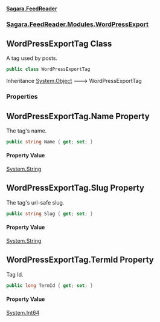 #### [Sagara.FeedReader](index.md 'index')
### [Sagara.FeedReader.Modules.WordPressExport](index.md#Sagara.FeedReader.Modules.WordPressExport 'Sagara.FeedReader.Modules.WordPressExport')

## WordPressExportTag Class

A tag used by posts.

```csharp
public class WordPressExportTag
```

Inheritance [System.Object](https://docs.microsoft.com/en-us/dotnet/api/System.Object 'System.Object') &#129106; WordPressExportTag
### Properties

<a name='Sagara.FeedReader.Modules.WordPressExport.WordPressExportTag.Name'></a>

## WordPressExportTag.Name Property

The tag's name.

```csharp
public string Name { get; set; }
```

#### Property Value
[System.String](https://docs.microsoft.com/en-us/dotnet/api/System.String 'System.String')

<a name='Sagara.FeedReader.Modules.WordPressExport.WordPressExportTag.Slug'></a>

## WordPressExportTag.Slug Property

The tag's url-safe slug.

```csharp
public string Slug { get; set; }
```

#### Property Value
[System.String](https://docs.microsoft.com/en-us/dotnet/api/System.String 'System.String')

<a name='Sagara.FeedReader.Modules.WordPressExport.WordPressExportTag.TermId'></a>

## WordPressExportTag.TermId Property

Tag Id.

```csharp
public long TermId { get; set; }
```

#### Property Value
[System.Int64](https://docs.microsoft.com/en-us/dotnet/api/System.Int64 'System.Int64')
